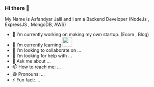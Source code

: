 ### Hi there 👋

My Name is Asfandyar Jalil and I am a Backend Developer (NodeJs , ExpressJS , MongoDB, AWS)

- 🔭 I’m currently working on making my own startup. (Ecom , Blog)
- 🌱 I’m currently learning <img src="https://cdn4.iconfinder.com/data/icons/vector-brand-logos/40/AWS-64.png" width="30">
- 👯 I’m looking to collaborate on ...
- 🤔 I’m looking for help with ...
- 💬 Ask me about ...
- 📫 How to reach me: ...
- 😄 Pronouns: ...
- ⚡ Fun fact: ...
